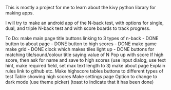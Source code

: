 This is mostly a project for me to learn about the kivy python library for making apps. 

I will try to make an android app of the N-back test, with options for single, dual, and triple N-back test and with score boards to track progress.


To Do:
make main page
	title
	buttons linking to 3 types of n-back - DONE
	button to about page - DONE
	button to high scores - DONE
make game
	make grid - DONE
	clock which makes tiles light up - DONE
	buttons for matching tile/sound/colour
	title saying value of N
	Pop up with score
	If high score, then ask for name and save to high scores (use input dialog, use text hint, make required field, set max text length to 3)
make about page
	Explain rules
	link to github etc.
Make highscore tables
	buttons to different types of test
	Table showing high scores
Make settings page
	Option to change to dark mode (use theme picker) (toast to indicate that it has been done)

